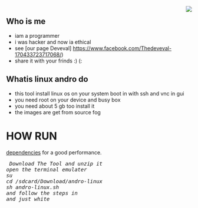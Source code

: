 <img src="icon.png" align="right" />

## Who is me 
- iam a programmer 
- i was hacker and now ia ethical 
- see [our page Deveval] https://www.facebook.com/Thedeveval-170433723717068/)
- share it with your frinds :) (:
## Whatis linux andro do
- this tool install linux os on your system boot in with ssh and vnc in gui
- you need root on your device and busy box 
- you need about 5 gb too install it
- the images are get from source fog  
# HOW RUN
[dependencies](https://github.com/MaMo-ben/andro-linux/wiki) for a good performance.
<pre><i><n> Download The Tool and unzip it 
open the terminal emulater
su
cd /sdcard/Download/andro-linux
sh andro-linux.sh
and follow the steps in 
and just white 
</pre></i></n>
